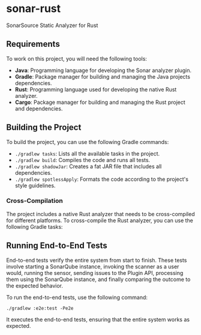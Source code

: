 # sonar-rust

SonarSource Static Analyzer for Rust

## Requirements

To work on this project, you will need the following tools:

- **Java**: Programming language for developing the Sonar analyzer plugin.
- **Gradle**: Package manager for building and managing the Java projects dependencies.
- **Rust**: Programming language used for developing the native Rust analyzer.
- **Cargo**: Package manager for building and managing the Rust project and dependencies.

## Building the Project

To build the project, you can use the following Gradle commands:

- `./gradlew tasks`: Lists all the available tasks in the project.
- `./gradlew build`: Compiles the code and runs all tests.
- `./gradlew shadowJar`: Creates a fat JAR file that includes all dependencies.
- `./gradlew spotlessApply`: Formats the code according to the project's style guidelines.

### Cross-Compilation

The project includes a native Rust analyzer that needs to be cross-compiled for different platforms. To cross-compile the Rust analyzer, you can use the following Gradle tasks:




## Running End-to-End Tests

End-to-end tests verify the entire system from start to finish. These tests involve starting a SonarQube instance, invoking the scanner as a user would, running the sensor, sending issues to the Plugin API, processing them using the SonarQube instance, and finally comparing the outcome to the expected behavior.

To run the end-to-end tests, use the following command:

```
./gradlew :e2e:test -Pe2e
```

It executes the end-to-end tests, ensuring that the entire system works as expected.
